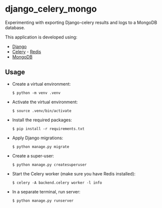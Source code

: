 # django_celery_mongo

Experimenting with exporting Django-celery results and logs to a MongoDB database.

This application is developed using:
- [Django](https://www.djangoproject.com/)
- [Celery](https://docs.celeryproject.org/en/stable/) - [Redis](https://redis.io/)
- [MongoDB](https://www.mongodb.com/)

## Usage
- Create a virtual environment:
    ```shell
    $ python -m venv .venv
    ```
- Activate the virtual environment:
    ```shell
    $ source .venv/bin/activate
    ```
- Install the required packages:
    ```shell
    $ pip install -r requirements.txt
    ```
- Apply Django migrations:
    ```shell
    $ python manage.py migrate
    ```
- Create a super-user:
    ```shell
    $ python manage.py createsuperuser
    ```
- Start the Celery worker (make sure you have Redis installed):
    ```shell
    $ celery -A backend.celery worker -l info
    ```
- In a separate terminal, run server:
    ```shell
    $ python manage.py runserver
